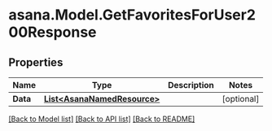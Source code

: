 
# asana.Model.GetFavoritesForUser200Response

## Properties

Name | Type | Description | Notes
------------ | ------------- | ------------- | -------------
**Data** | [**List&lt;AsanaNamedResource&gt;**](AsanaNamedResource.md) |  | [optional] 

[[Back to Model list]](../README.md#documentation-for-models)
[[Back to API list]](../README.md#documentation-for-api-endpoints)
[[Back to README]](../README.md)

